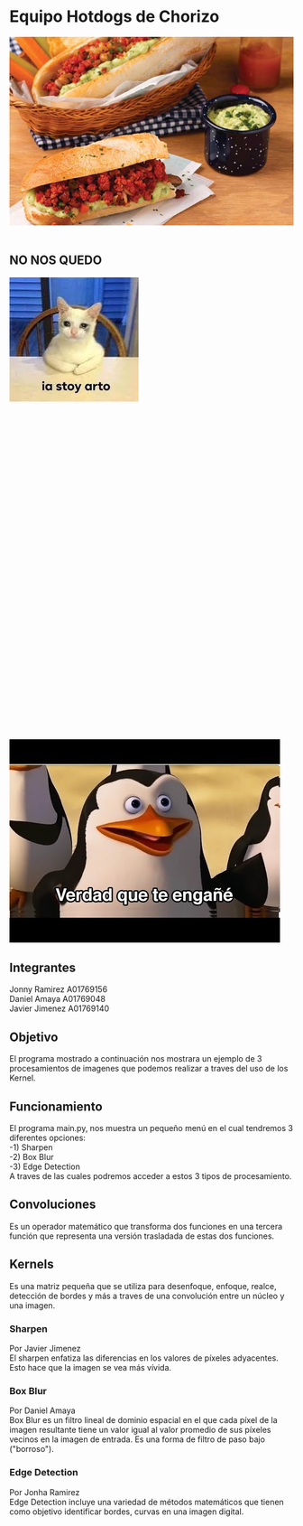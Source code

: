 # Equipo Hotdogs de Chorizo
![Image text](https://github.com/Javier-B/E3-Hotdogsdechorizo/blob/main/hotdog.jpeg)
</br>
</br>
## NO NOS QUEDO
![Image text](https://github.com/Javier-B/E3-Hotdogsdechorizo/blob/main/ia.jpeg)
</br>
</br>
</br>
</br>
</br>
</br>
</br>
</br>
</br>
</br>
</br>
</br>
</br>
</br>
</br>
</br>
</br>
</br>
</br>
</br>
</br>
</br>
</br>
</br>
</br>
</br>
</br>
</br>
</br>
</br>
</br>
</br>
</br>
</br>
</br>
</br>
![Image text](https://github.com/Javier-B/E3-Hotdogsdechorizo/blob/main/verdad.jpeg)
## Integrantes
Jonny Ramirez A01769156</br>
Daniel Amaya  A01769048</br>
Javier Jimenez A01769140</br>
## Objetivo
El programa mostrado a continuación nos mostrara un ejemplo de 3 procesamientos de imagenes que podemos realizar a traves del uso de los Kernel.

## Funcionamiento
El programa main.py, nos muestra un pequeño menú en el cual tendremos 3 diferentes opciones:</br>
-1) Sharpen</br>
-2) Box Blur</br>
-3) Edge Detection</br>
A traves de las cuales podremos acceder a estos 3 tipos de procesamiento.
## Convoluciones
Es un operador matemático que transforma dos funciones en una tercera función que representa una versión trasladada de estas dos funciones.

## Kernels
Es una matriz pequeña que se utiliza para desenfoque, enfoque, realce, detección de bordes y más a traves de una convolución entre un núcleo y una imagen.

### Sharpen
Por Javier Jimenez</br>
El sharpen enfatiza las diferencias en los valores de píxeles adyacentes. Esto hace que la imagen se vea más vívida.</br>


### Box Blur 
Por Daniel Amaya</br>
Box Blur es un filtro lineal de dominio espacial en el que cada píxel de la imagen resultante tiene un valor igual al valor promedio de sus píxeles vecinos en la imagen de entrada. Es una forma de filtro de paso bajo ("borroso").</br>


### Edge Detection
Por Jonha Ramirez</br>
Edge Detection incluye una variedad de métodos matemáticos que tienen como objetivo identificar bordes, curvas en una imagen digital.</br>





